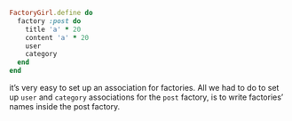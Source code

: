 ```ruby
FactoryGirl.define do
  factory :post do
    title 'a' * 20
    content 'a' * 20
    user
    category
  end
end
```

it’s very easy to set up an association for factories. All we had to do to set up ```user``` and ```category``` associations for the ```post``` factory, is to write factories’ names inside the post factory.
